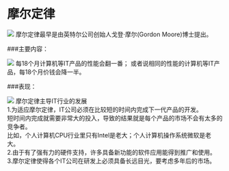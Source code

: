 # 摩尔定律

![](https://img-blog.csdn.net/20140427223715375?watermark/2/text/aHR0cDovL2Jsb2cuY3Nkbi5uZXQvdTAxMzQ4MzEwOQ==/font/5a6L5L2T/fontsize/400/fill/I0JBQkFCMA==/dissolve/70/gravity/SouthEast)
摩尔定律最早是由英特尔公司创始人戈登·摩尔(Gordon Moore)博士提出。


###主要内容：

![](https://gss2.bdstatic.com/-fo3dSag_xI4khGkpoWK1HF6hhy/baike/c0%3Dbaike92%2C5%2C5%2C92%2C30/sign=0e4a1f3badc3793169658e7b8aaddc20/3b87e950352ac65c6682bb4ef9f2b21193138a0c.jpg)
每18个月计算机等IT产品的性能会翻一番；
或者说相同的性能的计算机等IT产品，每18个月价钱会降一半。


###表现：

![](https://gss3.bdstatic.com/-Po3dSag_xI4khGkpoWK1HF6hhy/baike/c0%3Dbaike80%2C5%2C5%2C80%2C26/sign=92df0a045982b2b7b392319650c4a08a/dcc451da81cb39db8566f556d0160924ab18300f.jpg)
摩尔定律主导IT行业的发展<br>
1.为适应摩尔定律，IT公司必须在比较短的时间内完成下一代产品的开发。<br>
短时间内完成就需要非常大的投入，导致的结果就是每个产品的市场不会有太多的竞争者。<br>
比如，个人计算机CPU行业里只有Intel是老大；个人计算机操作系统微软是老大。<br>
2.由于有了强有力的硬件支持，许多具备新功能的软件应用能得到推广和使用。<br>
3.摩尔定律使得各个IT公司在研发上必须具备长远目光，要考虑多年后的市场。<br>
